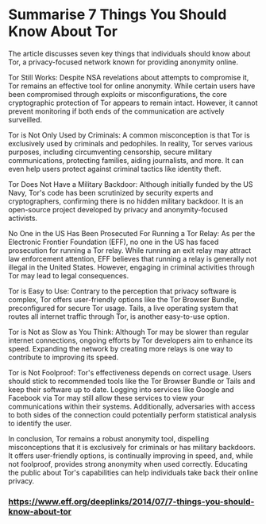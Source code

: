 # Summarise 7 Things You Should Know About Tor
The article discusses seven key things that individuals should know about Tor, a privacy-focused network known for providing anonymity online.

Tor Still Works: Despite NSA revelations about attempts to compromise it, Tor remains an effective tool for online anonymity. While certain users have been compromised through exploits or misconfigurations, the core cryptographic protection of Tor appears to remain intact. However, it cannot prevent monitoring if both ends of the communication are actively surveilled.

Tor is Not Only Used by Criminals: A common misconception is that Tor is exclusively used by criminals and pedophiles. In reality, Tor serves various purposes, including circumventing censorship, secure military communications, protecting families, aiding journalists, and more. It can even help users protect against criminal tactics like identity theft.

Tor Does Not Have a Military Backdoor: Although initially funded by the US Navy, Tor's code has been scrutinized by security experts and cryptographers, confirming there is no hidden military backdoor. It is an open-source project developed by privacy and anonymity-focused activists.

No One in the US Has Been Prosecuted For Running a Tor Relay: As per the Electronic Frontier Foundation (EFF), no one in the US has faced prosecution for running a Tor relay. While running an exit relay may attract law enforcement attention, EFF believes that running a relay is generally not illegal in the United States. However, engaging in criminal activities through Tor may lead to legal consequences.

Tor is Easy to Use: Contrary to the perception that privacy software is complex, Tor offers user-friendly options like the Tor Browser Bundle, preconfigured for secure Tor usage. Tails, a live operating system that routes all internet traffic through Tor, is another easy-to-use option.

Tor is Not as Slow as You Think: Although Tor may be slower than regular internet connections, ongoing efforts by Tor developers aim to enhance its speed. Expanding the network by creating more relays is one way to contribute to improving its speed.

Tor is Not Foolproof: Tor's effectiveness depends on correct usage. Users should stick to recommended tools like the Tor Browser Bundle or Tails and keep their software up to date. Logging into services like Google and Facebook via Tor may still allow these services to view your communications within their systems. Additionally, adversaries with access to both sides of the connection could potentially perform statistical analysis to identify the user.

In conclusion, Tor remains a robust anonymity tool, dispelling misconceptions that it is exclusively for criminals or has military backdoors. It offers user-friendly options, is continually improving in speed, and, while not foolproof, provides strong anonymity when used correctly. Educating the public about Tor's capabilities can help individuals take back their online privacy.

### https://www.eff.org/deeplinks/2014/07/7-things-you-should-know-about-tor


